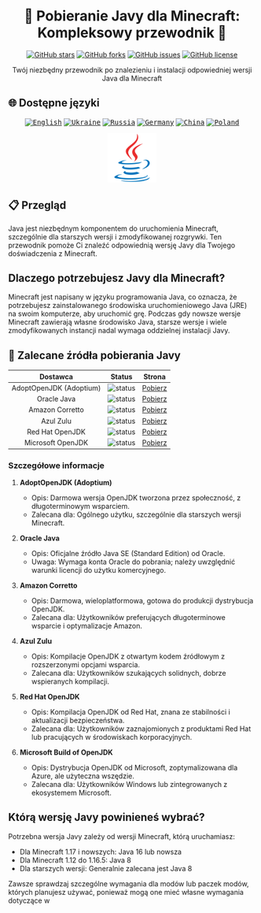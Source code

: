 <div align="center">

# 🌟 Pobieranie Javy dla Minecraft: Kompleksowy przewodnik 🌟

[![GitHub stars](https://img.shields.io/github/stars/baneronetwo/Java-On-Minecraft?style=social)](https://github.com/baneronetwo/Java-On-Minecraft/stargazers)
[![GitHub forks](https://img.shields.io/github/forks/baneronetwo/Java-On-Minecraft?style=social)](https://github.com/baneronetwo/Java-On-Minecraft/network/members)
[![GitHub issues](https://img.shields.io/github/issues/baneronetwo/Java-On-Minecraft)](https://github.com/baneronetwo/Java-On-Minecraft/issues)
[![GitHub license](https://img.shields.io/github/license/baneronetwo/Java-On-Minecraft)](https://github.com/baneronetwo/Java-On-Minecraft/blob/main/LICENSE)

<p>Twój niezbędny przewodnik po znalezieniu i instalacji odpowiedniej wersji Java dla Minecraft</p>

</div>

## 🌐 Dostępne języki

<div align="center">

<kbd>[<img title="English" alt="English" src="https://upload.wikimedia.org/wikipedia/commons/thumb/a/a5/Flag_of_the_United_Kingdom_%281-2%29.svg/1200px-Flag_of_the_United_Kingdom_%281-2%29.svg.png" width="22">](../README.md)</kbd>
<kbd>[<img title="Ukraine" alt="Ukraine" src="https://upload.wikimedia.org/wikipedia/commons/thumb/4/49/Flag_of_Ukraine.svg/1280px-Flag_of_Ukraine.svg.png" width="22">](README.ua.md)</kbd>
<kbd>[<img title="Russia" alt="Russia" src="https://upload.wikimedia.org/wikipedia/commons/thumb/f/f3/Flag_of_Russia.svg/1280px-Flag_of_Russia.svg.png" width="22">](README.ru.md)</kbd>
<kbd>[<img title="Germany" alt="Germany" src="https://upload.wikimedia.org/wikipedia/en/thumb/b/ba/Flag_of_Germany.svg/640px-Flag_of_Germany.svg.png" width="22">](README.de.md)</kbd>
<kbd>[<img title="China" alt="China" src="https://upload.wikimedia.org/wikipedia/commons/thumb/f/fa/Flag_of_the_People%27s_Republic_of_China.svg/800px-Flag_of_the_People%27s_Republic_of_China.svg.png" width="22">](README.zh.md)</kbd>
<kbd>[<img title="Poland" alt="Poland" src="https://upload.wikimedia.org/wikipedia/en/1/12/Flag_of_Poland.svg" width="22">](README.pl.md)</kbd>

</div>

<div align="center">
<img src="https://raw.githubusercontent.com/devicons/devicon/master/icons/java/java-original.svg" alt="java" width="100" height="100"/>
</div>

## 📋 Przegląd

Java jest niezbędnym komponentem do uruchomienia Minecraft, szczególnie dla starszych wersji i zmodyfikowanej rozgrywki. Ten przewodnik pomoże Ci znaleźć odpowiednią wersję Javy dla Twojego doświadczenia z Minecraft.

## Dlaczego potrzebujesz Javy dla Minecraft?

Minecraft jest napisany w języku programowania Java, co oznacza, że potrzebujesz zainstalowanego środowiska uruchomieniowego Java (JRE) na swoim komputerze, aby uruchomić grę. Podczas gdy nowsze wersje Minecraft zawierają własne środowisko Java, starsze wersje i wiele zmodyfikowanych instancji nadal wymaga oddzielnej instalacji Javy.

## 🚀 Zalecane źródła pobierania Javy

<div align="center">

| Dostawca | Status | Strona |
|:--------:|:------:|:-------:|
| AdoptOpenJDK (Adoptium) | ![status](https://img.shields.io/badge/status-Available-brightgreen) | [Pobierz](https://adoptium.net/) |
| Oracle Java | ![status](https://img.shields.io/badge/status-Available-brightgreen) | [Pobierz](https://www.oracle.com/java/technologies/downloads/) |
| Amazon Corretto | ![status](https://img.shields.io/badge/status-Available-brightgreen) | [Pobierz](https://aws.amazon.com/corretto/) |
| Azul Zulu | ![status](https://img.shields.io/badge/status-Available-brightgreen) | [Pobierz](https://www.azul.com/downloads/?package=jdk) |
| Red Hat OpenJDK | ![status](https://img.shields.io/badge/status-Available-brightgreen) | [Pobierz](https://developers.redhat.com/products/openjdk/download) |
| Microsoft OpenJDK | ![status](https://img.shields.io/badge/status-Available-brightgreen) | [Pobierz](https://www.microsoft.com/openjdk) |

</div>

### Szczegółowe informacje

1. **AdoptOpenJDK (Adoptium)**
   - Opis: Darmowa wersja OpenJDK tworzona przez społeczność, z długoterminowym wsparciem.
   - Zalecana dla: Ogólnego użytku, szczególnie dla starszych wersji Minecraft.

2. **Oracle Java**
   - Opis: Oficjalne źródło Java SE (Standard Edition) od Oracle.
   - Uwaga: Wymaga konta Oracle do pobrania; należy uwzględnić warunki licencji do użytku komercyjnego.

3. **Amazon Corretto**
   - Opis: Darmowa, wieloplatformowa, gotowa do produkcji dystrybucja OpenJDK.
   - Zalecana dla: Użytkowników preferujących długoterminowe wsparcie i optymalizacje Amazon.

4. **Azul Zulu**
   - Opis: Kompilacje OpenJDK z otwartym kodem źródłowym z rozszerzonymi opcjami wsparcia.
   - Zalecana dla: Użytkowników szukających solidnych, dobrze wspieranych kompilacji.

5. **Red Hat OpenJDK**
   - Opis: Kompilacja OpenJDK od Red Hat, znana ze stabilności i aktualizacji bezpieczeństwa.
   - Zalecana dla: Użytkowników zaznajomionych z produktami Red Hat lub pracujących w środowiskach korporacyjnych.

6. **Microsoft Build of OpenJDK**
   - Opis: Dystrybucja OpenJDK od Microsoft, zoptymalizowana dla Azure, ale użyteczna wszędzie.
   - Zalecana dla: Użytkowników Windows lub zintegrowanych z ekosystemem Microsoft.

## Którą wersję Javy powinieneś wybrać?

Potrzebna wersja Javy zależy od wersji Minecraft, którą uruchamiasz:
- Dla Minecraft 1.17 i nowszych: Java 16 lub nowsza
- Dla Minecraft 1.12 do 1.16.5: Java 8
- Dla starszych wersji: Generalnie zalecana jest Java 8

Zawsze sprawdzaj szczególne wymagania dla modów lub paczek modów, których planujesz używać, ponieważ mogą one mieć własne wymagania dotyczące w